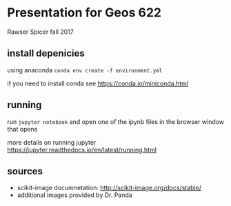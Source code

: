 # Presentation for Geos 622
Rawser Spicer
fall 2017


## install depenicies

using anaconda `conda env create -f environment.yml`

if you need to install conda see https://conda.io/miniconda.html

## running

run `jupyter notebook` and open one of the ipynb files in the browser 
window that opens

more details on running jupyter https://jupyter.readthedocs.io/en/latest/running.html


## sources

- scikit-image documnetation: http://scikit-image.org/docs/stable/
- additional images provided by Dr. Panda
